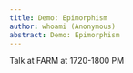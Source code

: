 ```yaml
---
title: Demo: Epimorphism
author: whoami (Anonymous)
abstract: Demo: Epimorphism
---
```


Talk at FARM at 1720-1800 PM
